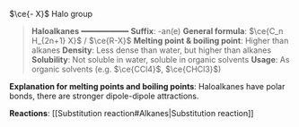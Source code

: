 $\ce{- X}$
Halo group

> **Haloalkanes**
> ━━━━━━━━━━
> **Suffix**: -an(e)
> **General formula**: $\ce{C_n H_{2n+1} X}$ / $\ce{R-X}$
> **Melting point & boiling point**: Higher than alkanes
> **Density**: Less dense than water, but higher than alkanes
> **Solubility**: Not soluble in water, soluble in organic solvents
> **Usage**: As organic solvents (e.g. $\ce{CCl4}$, $\ce{CHCl3}$)

**Explanation for melting points and boiling points**:
Haloalkanes have polar bonds, there are stronger dipole-dipole attractions.

**Reactions**: [[Substitution reaction#Alkanes|Substitution reaction]]

